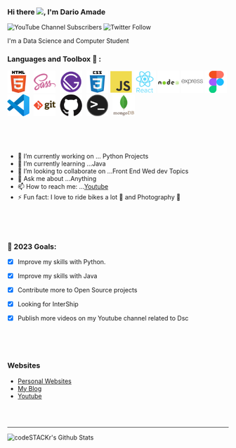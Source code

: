 <!-- ### Here is what I'm working on 👋 -->
### Hi there <img src="https://raw.githubusercontent.com/MartinHeinz/MartinHeinz/master/wave.gif" width="30px">, I'm Dario Amade


![YouTube Channel Subscribers](https://img.shields.io/youtube/channel/subscribers/UCHNiz5ljfYgQQUiJGOm63Sg?label=Subscribe%20to%20my%20channel&style=social)
![Twitter Follow](https://img.shields.io/twitter/follow/darioamade?label=Following%20me%20on%20Twitter&style=social)





<!-- ## I'm a Father, Developer, and Freelancer! -->
I'm a Data Science and Computer Student

### Languages and Toolbox 🧰  : 

[<img align="left" alt="HTML5" width="50px" style="float:left; padding-right:10px" src="https://raw.githubusercontent.com/github/explore/80688e429a7d4ef2fca1e82350fe8e3517d3494d/topics/html/html.png" />]() <img src="https://github.com/devicons/devicon/blob/master/icons/css3/css3-original-wordmark.svg" alt="CSS log" width="50" heigt="50"  /> <img src="https://github.com/devicons/devicon/blob/master/icons/javascript/javascript-original.svg" alt="Javascript log" width="50" heigt="50" /> <img src="https://github.com/devicons/devicon/blob/master/icons/react/react-original-wordmark.svg" alt="React log" width="50" heigt="50" /> <img src="https://github.com/devicons/devicon/blob/master/icons/nodejs/nodejs-original-wordmark.svg" alt="Node log" width="50" heigt="50" /> <img src="https://github.com/devicons/devicon/blob/master/icons/express/express-original-wordmark.svg" alt="express log" width="50" heigt="50" /> [<img align="left" alt="Sass" width="50px" style="float:left; padding-right:10px" src="https://raw.githubusercontent.com/github/explore/80688e429a7d4ef2fca1e82350fe8e3517d3494d/topics/sass/sass.png" />]() [<img align="left" alt="Gatsby" width="50px" style="float:left; padding-right:10px"  src="https://raw.githubusercontent.com/github/explore/e94815998e4e0713912fed477a1f346ec04c3da2/topics/gatsby/gatsby.png" />]() [<img align="left" alt="Visual Studio Code" width="50px"  style="float:left; padding-right:10px"  src="https://raw.githubusercontent.com/github/explore/80688e429a7d4ef2fca1e82350fe8e3517d3494d/topics/visual-studio-code/visual-studio-code.png" />]() [<img align="left" alt="Git" width="50px"  style="float:left; padding-right:10px"  src="https://raw.githubusercontent.com/github/explore/80688e429a7d4ef2fca1e82350fe8e3517d3494d/topics/git/git.png" />]() [<img align="left" alt="GitHub" width="50px"  style="float:left; padding-right:10px"  src="https://raw.githubusercontent.com/github/explore/78df643247d429f6cc873026c0622819ad797942/topics/github/github.png" />]() [<img align="left" alt="HTML5" width="50px"  style="float:left; padding-right:10px"  src="https://raw.githubusercontent.com/github/explore/80688e429a7d4ef2fca1e82350fe8e3517d3494d/topics/terminal/terminal.png" />]() <img src="https://github.com/devicons/devicon/blob/master/icons/figma/figma-original.svg"  alt="Figma log" width="50" heigt="50" /> <img src="https://github.com/devicons/devicon/blob/master/icons/mongodb/mongodb-original-wordmark.svg"  alt="MongoDb log" width="50" heigt="50" />

<!-- [<img align="left" alt="GraphQL" height="154px" width="60px"   style="float:left; padding-right:1px"  src="https://cdn.mos.cms.futurecdn.net/cMuZKNUxWfEFfMvcJS6cdF-650-80.jpg.webp" />]() -->

<br />
<br />
<br />


- 🔭 I’m currently working on ... Python Projects
- 🌱 I’m currently learning ...Java 
- 👯 I’m looking to collaborate on ...Front End Wed dev Topics
- 💬 Ask me about ...Anything
- 📫 How to reach me: ...[Youtube](https://www.youtube.com/channel/UCHNiz5ljfYgQQUiJGOm63Sg?view_as=subscriber) 
- ⚡ Fun fact: I love to ride bikes a lot 🚴‍ and Photography 📸

<br/>
<br />
<br />


###  🥅  2023 Goals:

- [x] Improve my skills with Python.
- [x] Improve my skills with Java 
- [x] Contribute more to Open Source projects
- [x] Looking for InterShip
- [x] Publish more videos on my Youtube channel related to Dsc





<br />
<br />
<br /> 


### Websites
* [Personal Websites](https://darioamade.com) 
* [My Blog](https://www.myblog.darioamade.com/blog/)
* [Youtube](https://www.youtube.com/channel/UCHNiz5ljfYgQQUiJGOm63Sg?view_as=subscriber)

<br />
<br />
<!-- 
### 📺 Latest YouTube Videos -->
<!-- YOUTUBE:START -->
<!-- YOUTUBE:END -->



<!-- ### 📕 Latest Blog Posts -->
<!-- BLOG-POST-LIST:START -->

<!-- BLOG-POST-LIST:END -->

---


<img align="left" alt="codeSTACKr's Github Stats" src="https://github-readme-stats.codestackr.vercel.app/api?username=darioamade&show_icons=true&hide_border=true" />





<br/>
<br />
<br />
<br/>
<br />
<br />
